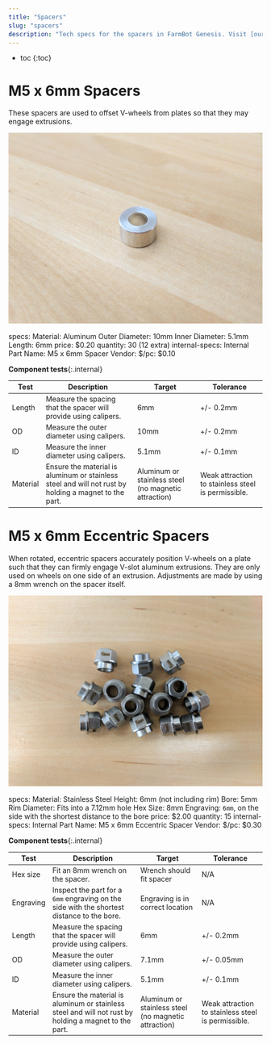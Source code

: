 ```yaml
---
title: "Spacers"
slug: "spacers"
description: "Tech specs for the spacers in FarmBot Genesis. Visit [our shop](http://shop.farm.bot) to purchase parts."
---
```


* toc
{:toc}

# M5 x 6mm Spacers

These spacers are used to offset V-wheels from plates so that they may engage extrusions.

![m5 spacer](_images/m5_spacer.jpg)

specs:
  Material: Aluminum
  Outer Diameter: 10mm
  Inner Diameter: 5.1mm
  Length: 6mm
  price: $0.20
  quantity: 30 (12 extra)
internal-specs:
  Internal Part Name: M5 x 6mm Spacer
  Vendor: 
  $/pc: $0.10

**Component tests**{:.internal}

|Test         |Description  |Target       |Tolerance    |
|-------------|-------------|-------------|-------------|
|Length       |Measure the spacing that the spacer will provide using calipers.|6mm|+/- 0.2mm
|OD           |Measure the outer diameter using calipers.|10mm|+/- 0.2mm
|ID           |Measure the inner diameter using calipers.|5.1mm|+/- 0.1mm
|Material     |Ensure the material is aluminum or stainless steel and will not rust by holding a magnet to the part.|Aluminum or stainless steel (no magnetic attraction)|Weak attraction to stainless steel is permissible.

# M5 x 6mm Eccentric Spacers

When rotated, eccentric spacers accurately position V-wheels on a plate such that they can firmly engage V-slot aluminum extrusions. They are only used on wheels on one side of an extrusion. Adjustments are made by using a 8mm wrench on the spacer itself.

![eccentric spacers](_images/eccentric_spacers.jpg)

specs:
  Material: Stainless Steel
  Height: 6mm (not including rim)
  Bore: 5mm
  Rim Diameter: Fits into a 7.12mm hole
  Hex Size: 8mm
  Engraving: `6mm`, on the side with the shortest distance to the bore
  price: $2.00
  quantity: 15
internal-specs:
  Internal Part Name: M5 x 6mm Eccentric Spacer
  Vendor: 
  $/pc: $0.30

**Component tests**{:.internal}

|Test         |Description  |Target       |Tolerance    |
|-------------|-------------|-------------|-------------|
|Hex size     |Fit an 8mm wrench on the spacer.|Wrench should fit spacer|N/A
|Engraving    |Inspect the part for a `6mm` engraving on the side with the shortest distance to the bore.|Engraving is in correct location|N/A
|Length       |Measure the spacing that the spacer will provide using calipers.|6mm|+/- 0.2mm
|OD           |Measure the outer diameter using calipers.|7.1mm|+/- 0.05mm
|ID           |Measure the inner diameter using calipers.|5.1mm|+/- 0.1mm
|Material     |Ensure the material is aluminum or stainless steel and will not rust by holding a magnet to the part.|Aluminum or stainless steel (no magnetic attraction)|Weak attraction to stainless steel is permissible.
